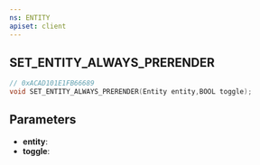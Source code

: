 ```yaml
---
ns: ENTITY
apiset: client
---
```

## SET_ENTITY_ALWAYS_PRERENDER

```c
// 0xACAD101E1FB66689
void SET_ENTITY_ALWAYS_PRERENDER(Entity entity,BOOL toggle);
```


## Parameters
* **entity**:
* **toggle**:



